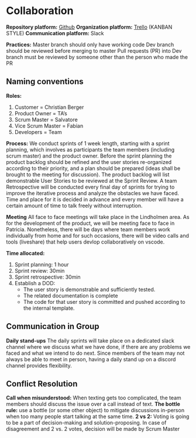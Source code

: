 # Collaboration

**Repository platform:** [Github](https://github.com/fabianfroding/cyber-car)
**Organization platform:** [Trello](https://trello.com/b/V7dmJoN0/kanban-board) (KANBAN STYLE)
**Communication platform:** Slack

**Practices:**
Master branch should only have working code
Dev branch should be reviewed before merging to master
Pull requests (PR) into Dev branch must be reviewed by someone other than the person who made the PR

## Naming conventions

**Roles:**

1. Customer = Christian Berger
2. Product Owner = TA’s
3. Scrum Master = Salvatore
4. Vice Scrum Master = Fabian
5. Developers = Team

**Process:**
We conduct sprints of 1 week length, starting with a sprint planning, which involves as participants the team members (including scrum master) and the product owner.
Before the sprint planning the product backlog should be refined and the user stories re-organized according to their priority, and a plan should be prepared (ideas shall be brought to the meeting for discussion). The product backlog will list demonstrable User Stories to be reviewed at the Sprint Review.
A team Retrospective will be conducted every final day of sprints for trying to improve the iterative process and analyze the obstacles we have faced. Time and place for it is decided in advance and every member will have a certain amount of time to talk freely without interruption.

**Meeting**
All face to face meetings will take place in the Lindholmen area. As for the development of the product, we will be meeting face to face in Patricia.
Nonetheless, there will be days where team members work individually from home and for such occasions, there will be video calls and tools (liveshare) that help users devlop collaboratively on vscode.

**Time allocated:**

1. Sprint planning: 1 hour
2. Sprint review: 30min
3. Sprint retrospective: 30min
4. Establish a DOD:
    - The user story is demonstrable and sufficiently tested.
    - The related documentation is complete
    - The code for that user story is committed and pushed according to the internal template.

## Communication in Group

**Daily stand-ups**
The daily sprints will take place on a dedicated slack channel where we discuss what we have done, if there are any problems we faced and what we intend to do next.
Since members of the team may not always be able to meet in person, having a daily stand up on a discord channel provides flexibility.

## Conflict Resolution

**Call when misunderstood:** When texting gets too complicated, the team members should discuss the issue over a call instead of text.
**The bottle rule:** use a bottle (or some other object) to mitigate discussions in-person when too many people start talking at the same time.
**2 vs 2:** Voting is going to be a part of decision-making and solution-proposing. In case of disagreement and 2 vs. 2 votes, decision will be made by Scrum Master
